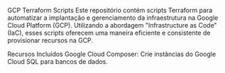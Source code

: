 GCP Terraform Scripts
Este repositório contém scripts Terraform para automatizar a implantação e gerenciamento da infraestrutura na Google Cloud Platform (GCP). Utilizando a abordagem "Infrastructure as Code" (IaC), esses scripts oferecem uma maneira eficiente e consistente de provisionar recursos na GCP.

Recursos Incluídos
Google Cloud Composer: Crie instâncias do Google Cloud SQL para bancos de dados.
